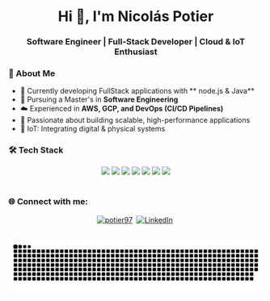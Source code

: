 <h1 align="center">Hi 👋, I'm Nicolás Potier</h1>
<h3 align="center">Software Engineer | Full-Stack Developer | Cloud & IoT Enthusiast</h3>

### 🚀 About Me  
- 🔭 Currently developing FullStack applications with ** node.js & Java**
- 🌱 Pursuing a Master's in **Software Engineering**  
- ☁️ Experienced in **AWS, GCP, and DevOps (CI/CD Pipelines)**
- 🚀 Passionate about building scalable, high-performance applications
- 📡 IoT: Integrating digital & physical systems
   
### 🛠️ Tech Stack  
<div align="center" >
<img src="https://skillicons.dev/icons?i=java,nodejs,python,ts" />
<img src="https://skillicons.dev/icons?i=gcp,aws" />
<img src="https://skillicons.dev/icons?i=angular,next" />
<img src="https://skillicons.dev/icons?i=spring,nest,express,fastapi,flask,gradle" />
<img src="https://skillicons.dev/icons?i=postgres,mysql,sqlite,mongodb" />
<img src="https://skillicons.dev/icons?i=jest,vitest,selenium,cypress" />
 <img src="https://skillicons.dev/icons?i=terraform,docker,kubernetes,nginx,grafana,sentry,arduino,linux" />
</div>
 
<br>
<div align="center" >
<h3 align="left">🌐 Connect with me:</h3>
<a href="https://nipoanz.com" target="blank"><img align="center" src="https://skillicons.dev/icons?i=htmx" alt="potier97"/></a>&nbsp;
<a href="https://www.linkedin.com/in/potier97" target="blank"><img align="center" src="https://skillicons.dev/icons?i=linkedin" alt="LinkedIn"/></a>&nbsp;
 <div align="center" >
<br>

<p align="center">
  <img  src="https://raw.githubusercontent.com/Elanza-48/Elanza-48/main/resources/img/github-contribution-grid-snake.svg"
    alt="example" />
</p>


